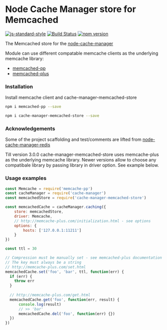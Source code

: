 # Node Cache Manager store for Memcached
 
[![js-standard-style](https://cdn.rawgit.com/feross/standard/master/badge.svg)](http://standardjs.com) [![Build Status](https://travis-ci.org/theogravity/node-cache-manager-memcached-store.svg?branch=master)](https://travis-ci.org/theogravity/node-cache-manager-memcached-store) [![npm version](https://badge.fury.io/js/cache-manager-memcached-store.svg)](https://badge.fury.io/js/cache-manager-memcached-store)

The Memcached store for the [node-cache-manager](https://github.com/BryanDonovan/node-cache-manager)

Module can use different compatable memcache clients as the underlying memcache library:

 * [memcached-pp](https://github.com/victorquinn/memcache-plus)
 * [memcached-plus](https://github.com/victorquinn/memcache-plus)

### Installation

Install memcache client and cache-manager-memcached-store

```sh
npm i memcached-pp --save
```

```sh
npm i cache-manager-memcached-store --save
```

### Acknowledgements

Some of the project scaffolding and test/comments are lifted from [node-cache-manager-redis](https://github.com/dial-once/node-cache-manager-redis)

Till version 3.0.0 cache-manager-memcached-store uses memcache-plus as the underlying memcache library.
Newer versions allow to choose any compatibale library by passing library in driver option. See example below.

### Usage examples

```js
const Memcache = require('memcache-pp')
const cacheManager = require('cache-manager')
const memcachedStore = require('cache-manager-memcached-store')

const memcachedCache = cacheManager.caching({
    store: memcachedStore,
    driver: Memcache,
    // http://memcache-plus.com/initialization.html - see options
    options: {
        hosts: ['127.0.0.1:11211']
    } 
})

const ttl = 30

// Compression must be manually set - see memcached-plus documentation
// The key must always be a string
// http://memcache-plus.com/set.html
memcachedCache.set('foo', 'bar', ttl, function(err) {
  if (err) {
    throw err
  }
    
  // http://memcache-plus.com/get.html
  memcachedCache.get('foo', function(err, result) {
      console.log(result)
      // >> 'bar'
      memcachedCache.del('foo', function(err) {})
  })
})
```
